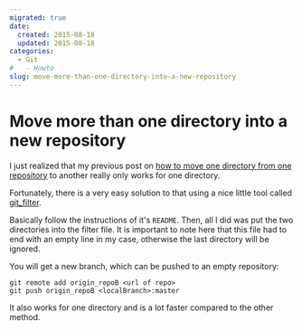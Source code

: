 ```yaml
---
migrated: true
date:
  created: 2015-08-18
  updated: 2015-08-18
categories:
  - Git
#   - Howto
slug: move-more-than-one-directory-into-a-new-repository
---
```

# Move more than one directory into a new repository

I just realized that my previous post on [how to move one directory from one repository](move-directory-from-one-repository-to-another-preserving-history.md) to another really only works for one directory.

Fortunately, there is a very easy solution to that using a nice little tool called [git_filter](https://github.com/slobobaby/git_filter).

Basically follow the instructions of it's `README`.
Then, all I did was put the two directories into the filter file.
It is important to note here that this file had to end with an empty line in my case, otherwise the last directory will be ignored.

You will get a new branch, which can be pushed to an empty repository:

```shell
git remote add origin_repoB <url of repo>
git push origin_repoB <localBranch>:master
```

It also works for one directory and is a lot faster compared to the other method.
